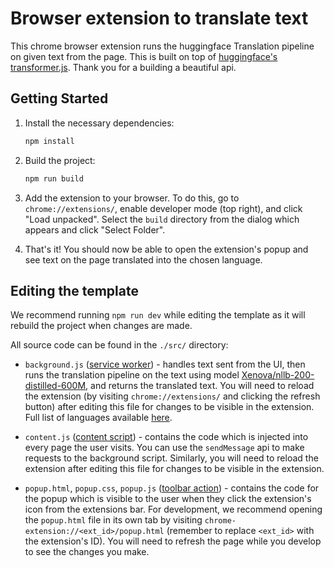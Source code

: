 
# Browser extension to translate text

This chrome browser extension runs the huggingface Translation pipeline on given text from the page. This is built on top of [huggingface's transformer.js](https://github.com/huggingface/transformers.js/tree/main/examples/extension). Thank you for a building a beautiful api.
 
## Getting Started
1. Install the necessary dependencies:
    ```bash
    npm install 
    ```

1. Build the project:
    ```bash
    npm run build 
    ```

1. Add the extension to your browser. To do this, go to `chrome://extensions/`, enable developer mode (top right), and click "Load unpacked". Select the `build` directory from the dialog which appears and click "Select Folder".

1. That's it! You should now be able to open the extension's popup and see text on the page translated into the chosen language.

## Editing the template

We recommend running `npm run dev` while editing the template as it will rebuild the project when changes are made. 

All source code can be found in the `./src/` directory:
- `background.js` ([service worker](https://developer.chrome.com/docs/extensions/mv3/service_workers/)) - handles text sent from the UI, then runs the translation pipeline on the text using model [Xenova/nllb-200-distilled-600M](https://huggingface.co/Xenova/nllb-200-distilled-600M), and returns the translated text. You will need to reload the extension (by visiting `chrome://extensions/` and clicking the refresh button) after editing this file for changes to be visible in the extension. Full list of languages available [here](https://github.com/facebookresearch/flores/blob/main/flores200/README.md#languages-in-flores-200).

- `content.js` ([content script](https://developer.chrome.com/docs/extensions/mv3/content_scripts/)) - contains the code which is injected into every page the user visits. You can use the `sendMessage` api to make requests to the background script. Similarly, you will need to reload the extension after editing this file for changes to be visible in the extension.

- `popup.html`, `popup.css`, `popup.js` ([toolbar action](https://developer.chrome.com/docs/extensions/reference/action/)) - contains the code for the popup which is visible to the user when they click the extension's icon from the extensions bar. For development, we recommend opening the `popup.html` file in its own tab by visiting `chrome-extension://<ext_id>/popup.html` (remember to replace `<ext_id>` with the extension's ID). You will need to refresh the page while you develop to see the changes you make.


